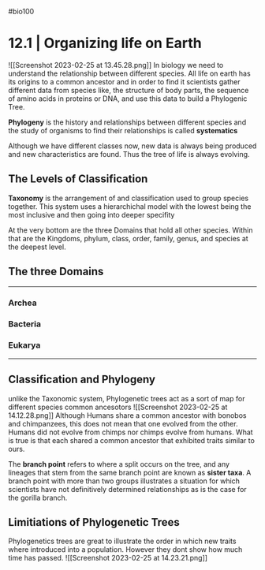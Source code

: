 #bio100 

# 12.1 | Organizing life on Earth
![[Screenshot 2023-02-25 at 13.45.28.png]]
In biology we need to understand the relationship between different species. All life on earth has its origins to a common ancestor and in order to find it scientists gather different data from species like, the structure of body parts, the sequence of amino acids in proteins or DNA, and use this data to build a Phylogenic Tree. 

**Phylogeny** is the history and relationships between different species and the study of organisms to find their relationships is called **systematics**

Although we have different classes now, new data is always being produced and new characteristics are found. Thus the tree of life is always evolving.

## The Levels of Classification
**Taxonomy** is the arrangement of and classification used to group species together. This system uses a hierarchichal model with the lowest being the most inclusive and then going into deeper specifity 

At the very bottom are the three Domains that hold all other species. Within that are the Kingdoms, phylum, class, order, family, genus, and species at the deepest level.

## The three Domains
***
### Archea
### Bacteria 
### Eukarya
*** 


## Classification and Phylogeny
unlike the Taxonomic system, Phylogenetic trees act as a sort of map for different species common ancesotors 
![[Screenshot 2023-02-25 at 14.12.28.png]]
Although Humans share a common ancestor with bonobos and chimpanzees, this does not mean that one evolved from the other. Humans did not evolve from chimps nor chimps evolve from humans. What is true is that each shared a common ancestor that exhibited traits similar to ours. 

The **branch point** refers to where a split occurs on the tree, and any lineages that stem from the same branch point are known as **sister taxa**. A branch point with more than two groups illustrates a situation for which scientists have not definitively determined relationships as is the case for the gorilla branch.

## Limitiations of Phylogenetic Trees
Phylogenetics trees are great to illustrate the order in which new traits where introduced into a population. However they dont show how much time has passed. 
![[Screenshot 2023-02-25 at 14.23.21.png]]